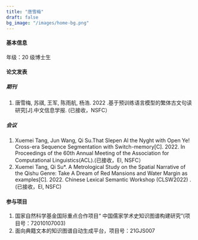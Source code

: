 ```yaml
---
title: "唐雪梅"
draft: false
bg_image: "/images/home-bg.png"
---
```


#### 基本信息

年级：20 级博士生

#### 论文发表

##### 期刊

1. 唐雪梅, 苏祺, 王军, 陈雨航, 杨浩. 2022 .基于预训练语言模型的繁体古文句读研究[J].中文信息学报. (已接收，NSFC）

##### 会议

1. Xuemei Tang, Jun Wang, Qi Su.That Slepen Al the Nyght with Open Ye! Cross-era Sequence Segmentation with Switch-memory[C]. 2022. In Proceedings of the 60th Annual Meeting of the Association for Computational Linguistics(ACL).(已接收，EI, NSFC）
2. Xuemei Tang, Qi Su\*. A Metrological Study on the Spatial Narrative of the Qishu Genre: Take A Dream of Red Mansions and Water Margin as examples[C]. 2022. Chinese Lexical Semantic Workshop (CLSW2022) .(已接收，EI, NSFC)

#### 参与项目

1. 国家自然科学基金国际重点合作项目“ 中国儒家学术史知识图谱构建研究”(项目号：72010107003)
2. 面向典籍文本的知识图谱自动生成平台，项目号：21GJS007
